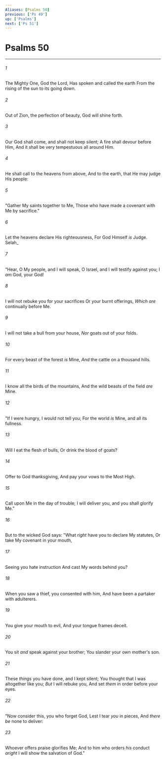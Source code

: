 ```yaml
---
Aliases: [Psalms 50]
previous: ['Ps 49']
up: ['Psalms']
next: ['Ps 51']
---
```

# Psalms 50

***


###### 1 
The Mighty One, God the Lord, Has spoken and called the earth From the rising of the sun to its going down. 

###### 2 
Out of Zion, the perfection of beauty, God will shine forth. 

###### 3 
Our God shall come, and shall not keep silent; A fire shall devour before Him, And it shall be very tempestuous all around Him. 

###### 4 
He shall call to the heavens from above, And to the earth, that He may judge His people: 

###### 5 
"Gather My saints together to Me, Those who have made a covenant with Me by sacrifice." 

###### 6 
Let the heavens declare His righteousness, For God Himself _is_ Judge. Selah_ 

###### 7 
"Hear, O My people, and I will speak, O Israel, and I will testify against you; I _am_ God, your God! 

###### 8 
I will not rebuke you for your sacrifices Or your burnt offerings, _Which are_ continually before Me. 

###### 9 
I will not take a bull from your house, _Nor_ goats out of your folds. 

###### 10 
For every beast of the forest _is_ Mine, _And_ the cattle on a thousand hills. 

###### 11 
I know all the birds of the mountains, And the wild beasts of the field _are_ Mine. 

###### 12 
"If I were hungry, I would not tell you; For the world _is_ Mine, and all its fullness. 

###### 13 
Will I eat the flesh of bulls, Or drink the blood of goats? 

###### 14 
Offer to God thanksgiving, And pay your vows to the Most High. 

###### 15 
Call upon Me in the day of trouble; I will deliver you, and you shall glorify Me." 

###### 16 
But to the wicked God says: "What _right_ have you to declare My statutes, Or take My covenant in your mouth, 

###### 17 
Seeing you hate instruction And cast My words behind you? 

###### 18 
When you saw a thief, you consented with him, And have been a partaker with adulterers. 

###### 19 
You give your mouth to evil, And your tongue frames deceit. 

###### 20 
You sit _and_ speak against your brother; You slander your own mother's son. 

###### 21 
These _things_ you have done, and I kept silent; You thought that I was altogether like you; _But_ I will rebuke you, And set _them_ in order before your eyes. 

###### 22 
"Now consider this, you who forget God, Lest I tear _you_ in pieces, And _there be_ none to deliver: 

###### 23 
Whoever offers praise glorifies Me; And to him who orders _his_ conduct _aright_ I will show the salvation of God."
